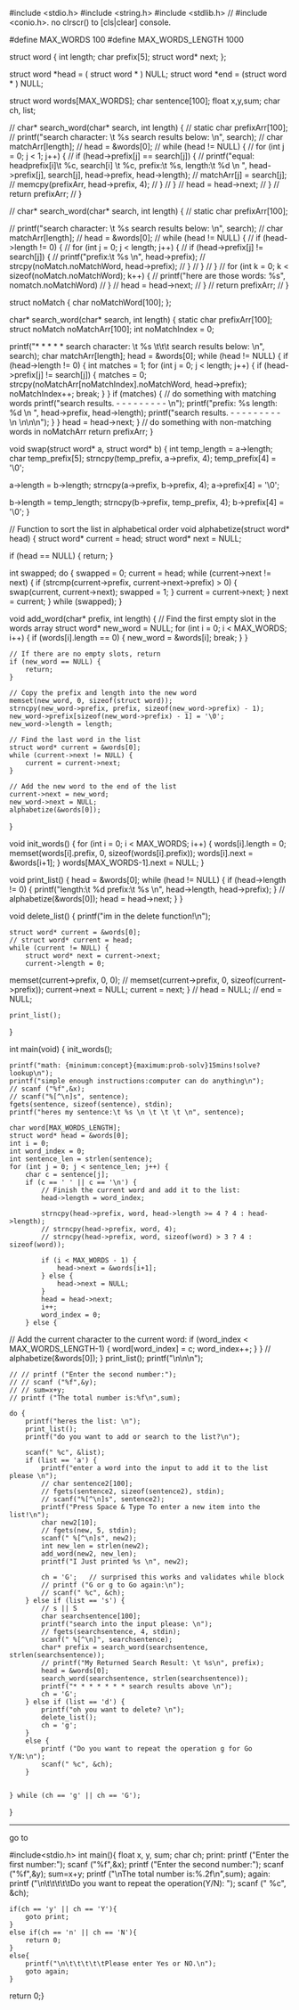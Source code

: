 #include <stdio.h>
#include <string.h>
#include <stdlib.h>
// #include <conio.h>.   no clrscr() to [cls|clear] console.

#define MAX_WORDS 100
#define MAX_WORDS_LENGTH 1000

struct word {
    int length;
    char prefix[5];
    struct word* next;
};

struct word *head = ( struct word * ) NULL;
struct word *end = (struct word * ) NULL;

struct word words[MAX_WORDS];
char sentence[100];
float x,y,sum;
char ch, list;

// char* search_word(char* search, int length) {
//   static char prefixArr[100];
//   printf("search character: \t %s search results below: \n", search);
//   char matchArr[length];
//   head = &words[0];
//   while (head != NULL) {
//       for (int j = 0; j < 1; j++) {
//         if (head->prefix[j] == search[j]) {
// printf("equal: headprefix[i]\t %c, search[i] \t %c, prefix:\t %s, length:\t %d \n ", head->prefix[j], search[j], head->prefix, head->length);
//         matchArr[j] = search[j];
// memcpy(prefixArr, head->prefix, 4);
//         }
//       }
//       head = head->next;
//   }
//   return prefixArr;
// }

// char* search_word(char* search, int length) {
//   static char prefixArr[100];

//   printf("search character: \t %s search results below: \n", search);
//   char matchArr[length];
//   head = &words[0];
//   while (head != NULL) {
//     if (head->length != 0) {
//         for (int j = 0; j < length; j++) {
//             if (head->prefix[j] != search[j]) {
//                 printf("prefix:\t %s \n", head->prefix);
//                 strcpy(noMatch.noMatchWord, head->prefix);
//             }
//         }
//     }
//       for (int k = 0; k < sizeof(noMatch.noMatchWord); k++) {
//           printf("here are those words: %s", nomatch.noMatchWord)
//       }
//       head = head->next;
//   }
//   return prefixArr;
// }

struct noMatch {
    char noMatchWord[100];
};

char* search_word(char* search, int length)
{
    static char prefixArr[100];
    struct noMatch noMatchArr[100];
    int noMatchIndex = 0;

printf("* * * * * search character: \t %s \t\t\t search results below: \n", search);
    char matchArr[length];
    head = &words[0];
    while (head != NULL) {
        if (head->length != 0) {
            int matches = 1;
            for (int j = 0; j < length; j++) {
                if (head->prefix[j] != search[j]) {
                    matches = 0;
                    strcpy(noMatchArr[noMatchIndex].noMatchWord, head->prefix);
                    noMatchIndex++;
                    break;
                }
            }
            if (matches) {
                // do something with matching words
                printf("search results. - - - - - - - - - \n");
                printf("prefix: %s length: %d \n ", head->prefix, head->length);
                printf("search results. - - - - - - - - - \n \n\n\n");
            }
        }
        head = head->next;
    }
    // do something with non-matching words in noMatchArr
    return prefixArr;
}

void swap(struct word* a, struct word* b) {
int temp_length = a->length;
char temp_prefix[5];
strncpy(temp_prefix, a->prefix, 4);
temp_prefix[4] = '\0';

a->length = b->length;
strncpy(a->prefix, b->prefix, 4);
a->prefix[4] = '\0';

b->length = temp_length;
strncpy(b->prefix, temp_prefix, 4);
b->prefix[4] = '\0';
}

// Function to sort the list in alphabetical order
void alphabetize(struct word* head) {
struct word* current = head;
struct word* next = NULL;

if (head == NULL) {
    return;
}

int swapped;
do {
    swapped = 0;
    current = head;
    while (current->next != next) {
 if (strcmp(current->prefix, current->next->prefix) > 0) {
swap(current, current->next);
swapped = 1;
}
        current = current->next;
    }
    next = current;
} while (swapped);
}


void add_word(char* prefix, int length)
{
    // Find the first empty slot in the words array
    struct word* new_word = NULL;
    for (int i = 0; i < MAX_WORDS; i++) {
        if (words[i].length == 0) {
            new_word = &words[i];
            break;
        }
    }

    // If there are no empty slots, return
    if (new_word == NULL) {
        return;
    }

    // Copy the prefix and length into the new word
    memset(new_word, 0, sizeof(struct word));
    strncpy(new_word->prefix, prefix, sizeof(new_word->prefix) - 1);
    new_word->prefix[sizeof(new_word->prefix) - 1] = '\0';
    new_word->length = length;

    // Find the last word in the list
    struct word* current = &words[0];
    while (current->next != NULL) {
        current = current->next;
    }

    // Add the new word to the end of the list
    current->next = new_word;
    new_word->next = NULL;
    alphabetize(&words[0]);
}



void init_words()
{
    for (int i = 0; i < MAX_WORDS; i++) {
        words[i].length = 0;
        memset(words[i].prefix, 0, sizeof(words[i].prefix));
        words[i].next = &words[i+1];
    }
    words[MAX_WORDS-1].next = NULL;
}

void print_list()
{
    head = &words[0];
    while (head != NULL) {
        if (head->length != 0) {
            printf("length:\t %d prefix:\t %s \n", head->length, head->prefix);
        }
        // alphabetize(&words[0]);
        head = head->next;
    }
}

  void delete_list() {
    printf("im in the delete function!\n");
  
    struct word* current = &words[0];
    // struct word* current = head;
    while (current != NULL) {
        struct word* next = current->next;
        current->length = 0;
memset(current->prefix, 0, 0);
// memset(current->prefix, 0, sizeof(current->prefix));
        current->next = NULL;
        current = next;
    }
    // head = NULL;
    // end = NULL;
    
    print_list();
  }

int main(void)
{
    init_words();

    printf("math: {minimum:concept}{maximum:prob-solv}15mins!solve?lookup\n");
    printf("simple enough instructions:computer can do anything\n");
    // scanf ("%f",&x);
    // scanf("%[^\n]s", sentence);
    fgets(sentence, sizeof(sentence), stdin);
    printf("heres my sentence:\t %s \n \t \t \t \n", sentence);

    char word[MAX_WORDS_LENGTH];
    struct word* head = &words[0];
    int i = 0;
    int word_index = 0;
    int sentence_len = strlen(sentence);
    for (int j = 0; j < sentence_len; j++) {
        char c = sentence[j];
        if (c == ' ' || c == '\n') {
            // Finish the current word and add it to the list:
            head->length = word_index;

            strncpy(head->prefix, word, head->length >= 4 ? 4 : head->length);
            // strncpy(head->prefix, word, 4);
            // strncpy(head->prefix, word, sizeof(word) > 3 ? 4 : sizeof(word));

            if (i < MAX_WORDS - 1) {
                head->next = &words[i+1];
            } else {
                head->next = NULL;
            }
            head = head->next;
            i++;
            word_index = 0;
        } else {
// Add the current character to the current word:
            if (word_index < MAX_WORDS_LENGTH-1) {
                word[word_index] = c;
                word_index++;
            }
        }
        // alphabetize(&words[0]);
    }
    print_list();
    printf("\n\n\n");

    // // printf ("Enter the second number:");
    // // scanf ("%f",&y);
    // // sum=x+y;
    // printf ("The total number is:%f\n",sum);

    do {
        printf("heres the list: \n");
        print_list();
        printf("do you want to add or search to the list?\n");

        scanf(" %c", &list);
        if (list == 'a') {
            printf("enter a word into the input to add it to the list please \n");
            // char sentence2[100];
            // fgets(sentence2, sizeof(sentence2), stdin);
            // scanf("%[^\n]s", sentence2);
            printf("Press Space & Type To enter a new item into the list!\n");
            char new2[10];
            // fgets(new, 5, stdin);
            scanf(" %[^\n]s", new2);
            int new_len = strlen(new2);
            add_word(new2, new_len);
            printf("I Just printed %s \n", new2);

            ch = 'G';   // surprised this works and validates while block
            // printf ("G or g to Go again:\n");
            // scanf(" %c", &ch);
        } else if (list == 's') {
            // s || S
            char searchsentence[100];
            printf("search into the input please: \n");
            // fgets(searchsentence, 4, stdin);
            scanf(" %[^\n]", searchsentence);
            char* prefix = search_word(searchsentence, strlen(searchsentence));
            // printf("My Returned Search Result: \t %s\n", prefix);
            head = &words[0];
            search_word(searchsentence, strlen(searchsentence));
            printf("* * * * * * * search results above \n");
            ch = 'G';
        } else if (list == 'd') {
            printf("oh you want to delete? \n");
            delete_list();
            ch = 'g';
        }
        else {
            printf ("Do you want to repeat the operation g for Go Y/N:\n");
            scanf(" %c", &ch);
        }


    } while (ch == 'g' || ch == 'G');
}

* * * * * * * * * 
go to 

#include<stdio.h>
int main(){
float x, y, sum;
char ch;
print:
    printf ("Enter the first number:");
    scanf ("%f",&x);
    printf ("Enter the second number:");
    scanf ("%f",&y);
    sum=x+y;
    printf ("\nThe total number is:%.2f\n",sum);
again:
    printf ("\n\t\t\t\t\tDo you want to repeat the operation(Y/N): ");
    scanf (" %c", &ch);

    if(ch == 'y' || ch == 'Y'){
        goto print;
    }
    else if(ch == 'n' || ch == 'N'){
        return 0;
    }
    else{
        printf("\n\t\t\t\t\tPlease enter Yes or NO.\n");
        goto again;
    }
   return 0;}
